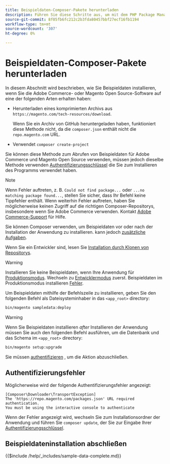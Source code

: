 ```yaml
---
title: Beispieldaten-Composer-Pakete herunterladen
description: Führen Sie diese Schritte aus, um mit dem PHP Package Manager von Composer Beispieldaten für Adobe Commerce und Magento Open Source zu installieren.
source-git-commit: 8f05fb6fc212c2b3fda80457bbf27ecf16fb1194
workflow-type: tm+mt
source-wordcount: '307'
ht-degree: 0%

---
```



# Beispieldaten-Composer-Pakete herunterladen

In diesem Abschnitt wird beschrieben, wie Sie Beispieldaten installieren, wenn Sie die Adobe Commerce- oder Magento Open Source-Software auf eine der folgenden Arten erhalten haben:

* Herunterladen eines komprimierten Archivs aus `https://magento.com/tech-resources/download`.

   Wenn Sie ein Archiv von GitHub heruntergeladen haben, funktioniert diese Methode nicht, da die `composer.json` enthält nicht die `repo.magento.com` URL.

* Verwendet `composer create-project`

Sie können diese Methode zum Abrufen von Beispieldaten für Adobe Commerce und Magento Open Source verwenden, müssen jedoch dieselbe Methode verwenden [Authentifizierungsschlüssel](../prerequisites/authentication-keys.md) die Sie zum Installieren des Programms verwendet haben.

>[!NOTE]
>
>Wenn Fehler auftreten, z. B. `Could not find package...` oder `...no matching package found...`, stellen Sie sicher, dass Ihr Befehl keine Tippfehler enthält. Wenn weiterhin Fehler auftreten, haben Sie möglicherweise keinen Zugriff auf die richtigen Composer-Repositorys, insbesondere wenn Sie Adobe Commerce verwenden. Kontakt [Adobe Commerce-Support](https://support.magento.com/hc/en-us) für Hilfe.

Sie können Composer verwenden, um Beispieldaten vor oder nach der Installation der Anwendung zu installieren. kann jedoch [zusätzliche Aufgaben](remove-or-update.md).

Wenn Sie ein Entwickler sind, lesen Sie [Installation durch Klonen von Repositorys](git-repositories.md).

>[!WARNING]
>
>Installieren Sie keine Beispieldaten, wenn Ihre Anwendung für [Produktionsmodus](../../configuration/bootstrap/application-modes.md#production-mode). Wechseln zu [Entwicklermodus](../../configuration/bootstrap/application-modes.md#developer-mode) zuerst. Beispieldaten im Produktionsmodus installieren [Fehler](https://support.magento.com/hc/en-us/articles/360033824571#symptom-production-mode-trouble-samp-prod-).

Um Beispieldaten mithilfe der Befehlszeile zu installieren, geben Sie den folgenden Befehl als Dateisysteminhaber in das `<app_root>` directory:

```bash
bin/magento sampledata:deploy
```

>[!WARNING]
>
>Wenn Sie Beispieldaten installieren _after_ Installieren der Anwendung müssen Sie auch den folgenden Befehl ausführen, um die Datenbank und das Schema im `<app_root>` directory:

```bash
bin/magento setup:upgrade
```

Sie müssen [authentifizieren](../prerequisites/authentication-keys.md) , um die Aktion abzuschließen.

## Authentifizierungsfehler

Möglicherweise wird der folgende Authentifizierungsfehler angezeigt:

```terminal
[Composer\Downloader\TransportException]
The 'https://repo.magento.com/packages.json' URL required authentication.
You must be using the interactive console to authenticate
```

Wenn der Fehler angezeigt wird, wechseln Sie zum Installationsordner der Anwendung und führen Sie `composer update`, der Sie zur Eingabe Ihrer [Authentifizierungsschlüssel](../prerequisites/authentication-keys.md).

## Beispieldateninstallation abschließen

{{$include /help/_includes/sample-data-complete.md}}

